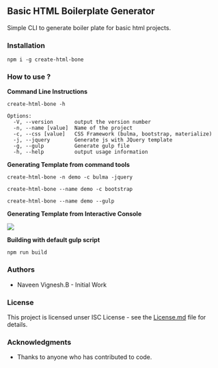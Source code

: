 ## Basic HTML Boilerplate Generator

Simple CLI to generate boiler plate for basic html projects.

### Installation

```shell
npm i -g create-html-bone
```

### How to use ?

**Command Line Instructions**
```shell
create-html-bone -h

Options:
  -V, --version       output the version number
  -n, --name [value]  Name of the project
  -c, --css [value]   CSS Framework (bulma, bootstrap, materialize)
  -j, --jquery        Generate js with JQuery template
  -g, --gulp          Generate gulp file
  -h, --help          output usage information
```

**Generating Template from command tools**
```shell
create-html-bone -n demo -c bulma -jquery

create-html-bone --name demo -c bootstrap

create-html-bone --name demo --gulp
```

**Generating Template from Interactive Console**

![](https://github.com/naveenvignesh5/create-html-template/blob/master/demo/demo.gif?raw=true)

**Building with default gulp script**

```shell
npm run build
```

### Authors

* Naveen Vignesh.B - Initial Work

### License

This project is licensed unser ISC License - see the [License.md](./License.md) file for details.

### Acknowledgments

* Thanks to anyone who has contributed to code.